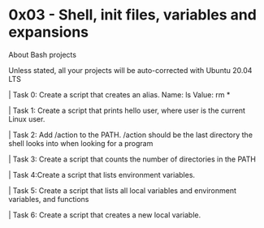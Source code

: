 # 0x03 - Shell, init files, variables and expansions

About Bash projects

Unless stated, all your projects will be auto-corrected with Ubuntu 20.04 LTS

| Task 0: Create a script that creates an alias.   Name: ls  Value: rm *

| Task 1: Create a script that prints hello user, where user is the current Linux user.

| Task 2: Add /action to the PATH. /action should be the last directory the shell looks into when looking for a program

| Task 3: Create a script that counts the number of directories in the PATH

| Task 4:Create a script that lists environment variables.

| Task 5: Create a script that lists all local variables and environment variables, and functions

| Task 6: Create a script that creates a new local variable.

